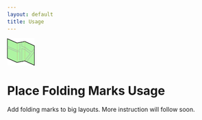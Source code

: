 ```yaml
---
layout: default
title: Usage
---
```


![Icon](images/icon_64x64.png) 

# Place Folding Marks Usage

Add folding marks to big layouts. More instruction will follow soon.
